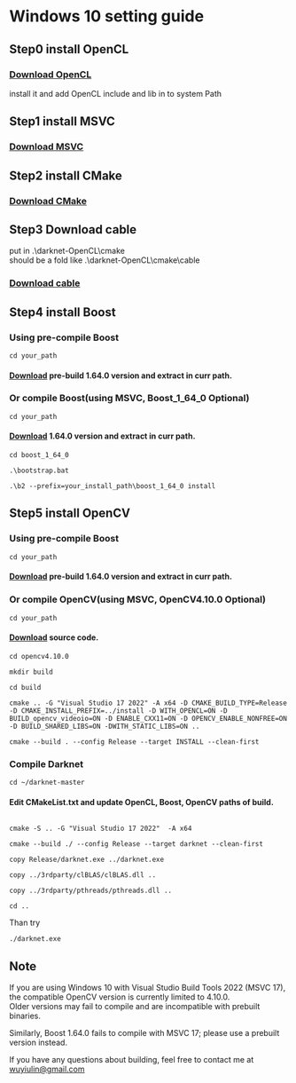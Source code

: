 # Windows 10 setting guide

## Step0 install OpenCL
### [Download OpenCL](https://github.com/GPUOpen-LibrariesAndSDKs/OCL-SDK/releases)
install it and add OpenCL include and lib in to system Path

## Step1 install MSVC 
### [Download MSVC](https://visualstudio.microsoft.com/zh-hant/visual-cpp-build-tools/)

## Step2 install CMake
### [Download CMake](https://cmake.org/download/)

## Step3 Download cable
put in .\darknet-OpenCL\cmake</br>
should be a fold like .\darknet-OpenCL\cmake\cable
### [Download cable](https://github.com/sowson/cable/tree/0372b82f8f6148850898affe717157ca4c1b1574)

## Step4 install Boost
### Using pre-compile Boost 
```
cd your_path
```

#### [Download](https://sourceforge.net/projects/boost/files/boost-binaries/) pre-build 1.64.0 version and extract in curr path.

### Or compile Boost(using MSVC, Boost_1_64_0 Optional)
```
cd your_path
```
#### [Download](https://www.boost.org/users/history/) 1.64.0 version and extract in curr path.

```
cd boost_1_64_0

.\bootstrap.bat

.\b2 --prefix=your_install_path\boost_1_64_0 install
```

## Step5 install OpenCV
### Using pre-compile Boost
```
cd your_path
```
#### [Download](https://sourceforge.net/projects/boost/files/boost-binaries/) pre-build 1.64.0 version and extract in curr path.
### Or compile OpenCV(using MSVC, OpenCV4.10.0 Optional)
```
cd your_path
```
#### [Download](https://opencv.org/releases/) source code.

```
cd opencv4.10.0

mkdir build

cd build

cmake .. -G "Visual Studio 17 2022" -A x64 -D CMAKE_BUILD_TYPE=Release -D CMAKE_INSTALL_PREFIX=../install -D WITH_OPENCL=ON -D BUILD_opencv_videoio=ON -D ENABLE_CXX11=ON -D OPENCV_ENABLE_NONFREE=ON -D BUILD_SHARED_LIBS=ON -DWITH_STATIC_LIBS=ON ..

cmake --build . --config Release --target INSTALL --clean-first
```
### Compile Darknet
```
cd ~/darknet-master
```
#### Edit CMakeList.txt and update OpenCL, Boost, OpenCV paths of build.

```

cmake -S .. -G "Visual Studio 17 2022"  -A x64

cmake --build ./ --config Release --target darknet --clean-first

copy Release/darknet.exe ../darknet.exe

copy ../3rdparty/clBLAS/clBLAS.dll ..

copy ../3rdparty/pthreads/pthreads.dll ..

cd ..
```

Than try
```
./darknet.exe
```

## Note
If you are using Windows 10 with Visual Studio Build Tools 2022 (MSVC 17),</br> 
the compatible OpenCV version is currently limited to 4.10.0. </br>
Older versions may fail to compile and are incompatible with prebuilt binaries.

Similarly, Boost 1.64.0 fails to compile with MSVC 17; please use a prebuilt version instead.

If you have any questions about building, feel free to contact me at wuyiulin@gmail.com